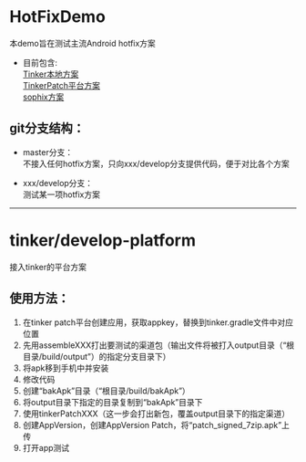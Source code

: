 # HotFixDemo

本demo旨在测试主流Android hotfix方案</br>
* 目前包含:</br>
  [Tinker本地方案](https://github.com/whytot/HotFixDemo/tree/tinker/develop)</br>
  [TinkerPatch平台方案](https://github.com/whytot/HotFixDemo/tree/tinker/develop-platform)</br>
  [sophix方案](https://github.com/whytot/HotFixDemo/tree/sophix/develop)</br>

## git分支结构：</br>
* master分支：</br>
  不接入任何hotfix方案，只向xxx/develop分支提供代码，便于对比各个方案</br>

* xxx/develop分支：</br>
  测试某一项hotfix方案</br>

---------------------------------------
# tinker/develop-platform

接入tinker的平台方案
## 使用方法：
1. 在tinker patch平台创建应用，获取appkey，替换到tinker.gradle文件中对应位置
2. 先用assembleXXX打出要测试的渠道包（输出文件将被打入output目录（“根目录/build/output”）的指定分支目录下）
3. 将apk移到手机中并安装
4. 修改代码
5. 创建“bakApk”目录（“根目录/build/bakApk”）
6. 将output目录下指定的目录复制到“bakApk”目录下
7. 使用tinkerPatchXXX（这一步会打出新包，覆盖output目录下的指定渠道）
8. 创建AppVersion，创建AppVersion Patch，将“patch_signed_7zip.apk”上传
9. 打开app测试
